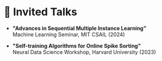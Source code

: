 # 🎤 Invited Talks

- **"Advances in Sequential Multiple Instance Learning"**  
  Machine Learning Seminar, MIT CSAIL (2024)

- **"Self-training Algorithms for Online Spike Sorting"**  
  Neural Data Science Workshop, Harvard University (2023)
